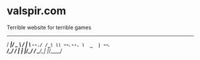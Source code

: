 # valspir.com

Terrible website for terrible games


 _____  ___   _____ 
/  ___|/ _ \ /  ___|
\ `--./ /_\ \\ `--. 
 `--. \  _  | `--. \
/\__/ / | | |/\__/ /
\____/\_| |_/\____/ 
